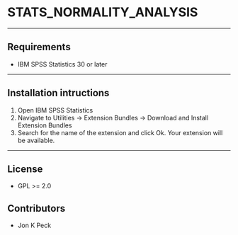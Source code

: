 # STATS_NORMALITY_ANALYSIS


---
Requirements
----
- IBM SPSS Statistics 30 or later 


---
Installation intructions
----
1. Open IBM SPSS Statistics
2. Navigate to Utilities -> Extension Bundles -> Download and Install Extension Bundles
3. Search for the name of the extension and click Ok. Your extension will be available.

---
License
----

- GPL >= 2.0

Contributors
----

  - Jon K Peck